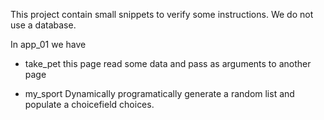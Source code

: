 This project contain small snippets to verify some instructions.
We do not use a database.

In app_01 we have 

* take_pet    this page read some data and pass as arguments to another page

* my_sport    Dynamically programatically generate a random list and populate a choicefield choices.